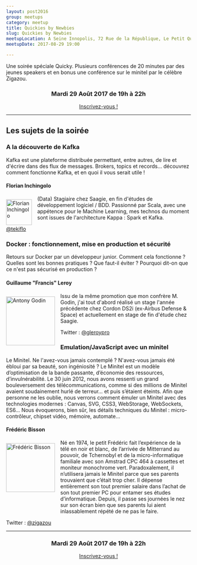 ```yaml
---
layout: post2016
group: meetups
category: meetup
title: Quickies by Newbies
slug: Quickies by Newbies
meetupLocation: A Seine Innopolis, 72 Rue de la République, Le Petit Quevilly
meetupDate: 2017-08-29 19:00

---
```


Une soirée spéciale Quicky. Plusieurs conférences de 20 minutes par des jeunes speakers et en bonus une conférence sur le minitel par le célèbre Zigazou.

<div style="text-align: center;">
  <h3>Mardi 29 Août 2017 de 19h à 22h</h3>
  <p>
    <a class="button" target="_blank" href="http://meetu.ps/c/3dJFv/B5s8T/f">
      Inscrivez-vous !
    </a>
  </p>
</div>

----

## Les sujets de la soirée

### A la découverte de Kafka

<p>Kafka est une plateforme distribuée permettant, entre autres, de lire et d'écrire dans des flux de messages. Brokers, topics et records... découvrez comment fonctionne Kafka, et en quoi il vous serait utile !</p>

#### Florian Inchingolo

<img src="../../assets/img/2017/florian.png" alt="Florian Inchingolo" width="70" style="float: left; margin: 10px 15px 0px 0px;"/>

<p style="overflow: auto;">(Data) Stagiaire chez Saagie, en fin d'études de développement logiciel / BDD.
                           Passionné par Scala, avec une appétence pour le Machine Learning, mes technos du moment sont issues de l'architecture Kappa : Spark et Kafka.</p>
<a href="https://twitter.com/tekiflo">@tekiflo</a>


### Docker : fonctionnement, mise en production et sécurité

<p>Retours sur Docker par un développeur junior. Comment cela fonctionne ? Quelles sont les bonnes pratiques ? Que faut-il éviter ? Pourquoi dit-on que ce n'est pas sécurisé en production ?</p>

#### Guillaume "Francis" Leroy

<img src="../../assets/img/2017/gleroy.jpg" alt="Antony Godin" width="133" style="float: left; margin: 10px 15px 0px 0px;"/>

Issu de la même promotion que mon confrère M. Godin, j'ai tout d'abord réalisé un stage l'année précédente chez Cordon DS2i (ex-Airbus Defense & Space) et actuellement en stage de fin d'étude chez Saagie.

Twitter : [@gleroypro](https://twitter.com/gleroypro)

### Emulation/JavaScript avec un minitel

Le Minitel.
Ne l'avez-vous jamais contemplé ? N'avez-vous jamais été ébloui par sa beauté, son ingéniosité ? Le Minitel est un modèle d’optimisation de la bande passante, d’économie des ressources, d’invulnérabilité.
Le 30 juin 2012, nous avons ressenti un grand bouleversement des télécommunications, comme si des millions de Minitel avaient soudainement hurlé de terreur… et puis s’étaient éteints. 
Afin que personne ne les oublie, nous verrons comment émuler un Minitel avec des technologies modernes : Canvas, SVG, CSS3, WebStorage, WebSockets, ES6…
Nous évoquerons, bien sûr, les détails techniques du Minitel : micro-contrôleur, chipset vidéo, mémoire, automate…


#### Frédéric Bisson


<img src="https://pbs.twimg.com/profile_images/466834244266770432/Wc87gQBY_400x400.png" alt="Frédéric Bisson" width="133" style="float: left; margin: 10px 15px 0px 0px;"/>

<p style="overflow: auto;">Né en 1974, le petit Frédéric fait l’expérience de la télé en noir et blanc, de l’arrivée de Mitterrand au pouvoir, de Tchernobyl et de la micro-informatique familiale avec son Amstrad CPC 464 à cassettes et moniteur monochrome vert. Paradoxalement, il n’utilisera jamais le Minitel parce que ses parents trouvaient que c’était trop cher. Il dépense entièrement son tout premier salaire dans l’achat de son tout premier PC pour entamer ses études d’informatique. Depuis, il passe ses journées le nez sur son écran bien que ses parents lui aient inlassablement répété de ne pas le faire.</p>

Twitter : [@zigazou](https://twitter.com/zigazou)

----

<div style="text-align: center;">
  <h3>Mardi 29 Août 2017 de 19h à 22h</h3>
    <p>
      <a class="button" target="_blank" href="http://meetu.ps/c/3dJFv/B5s8T/f">
        Inscrivez-vous !
      </a>
    </p>  
</div>
